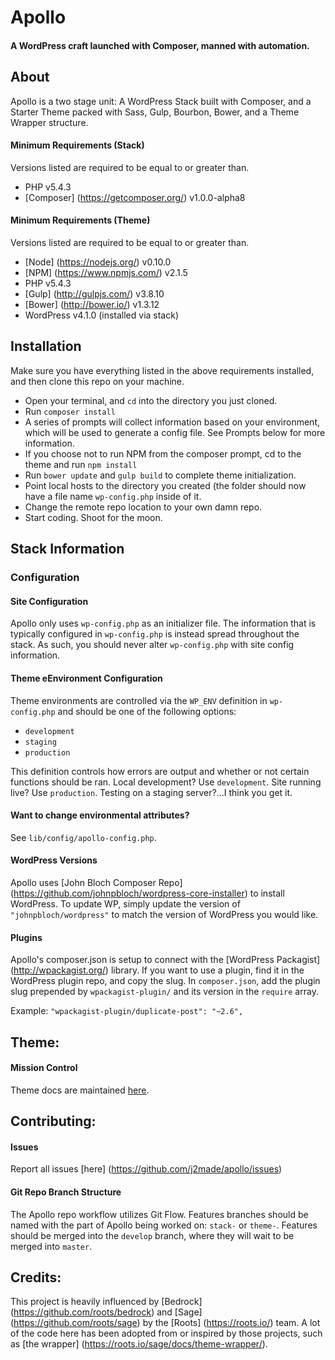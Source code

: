 # Apollo

#### A WordPress craft launched with Composer, manned with automation.

## About

Apollo is a two stage unit: A WordPress Stack built with Composer, and a Starter Theme packed with Sass, Gulp, Bourbon, Bower, and a Theme Wrapper structure.


#### Minimum Requirements (Stack)
Versions listed are required to be equal to or greater than.

- PHP v5.4.3
- [Composer] (https://getcomposer.org/) v1.0.0-alpha8

#### Minimum Requirements (Theme)
Versions listed are required to be equal to or greater than.

- [Node] (https://nodejs.org/) v0.10.0
- [NPM] (https://www.npmjs.com/) v2.1.5
- PHP v5.4.3
- [Gulp] (http://gulpjs.com/) v3.8.10
- [Bower] (http://bower.io/) v1.3.12
- WordPress v4.1.0 (installed via stack)

## Installation

Make sure you have everything listed in the above requirements installed, and then clone this repo on your machine.

- Open your terminal, and `cd` into the directory you just cloned.
- Run `composer install`
- A series of prompts will collect information based on your environment, which will be used to generate a config file. See Prompts below for more information.
- If you choose not to run NPM from the composer prompt, cd to the theme and run `npm install`
- Run `bower update` and `gulp build` to complete theme initialization.
- Point local hosts to the directory you created (the folder should now have a file name `wp-config.php` inside of it.
- Change the remote repo location to your own damn repo.
- Start coding. Shoot for the moon.

## Stack Information
### Configuration

#### Site Configuration
Apollo only uses `wp-config.php` as an initializer file. The information that is typically configured in `wp-config.php` is instead spread throughout the stack. As such, you should never alter `wp-config.php` with site config information.

#### Theme eEnvironment Configuration
Theme environments are controlled via the `WP_ENV` definition in `wp-config.php` and should be one of the following options:

- `development`
- `staging`
- `production`

This definition controls how errors are output and whether or not certain functions should be ran. Local development? Use `development`. Site running live? Use `production`. Testing on a staging server?...I think you get it.

#### Want to change environmental attributes?
See `lib/config/apollo-config.php`.

#### WordPress Versions
Apollo uses [John Bloch Composer Repo] (https://github.com/johnpbloch/wordpress-core-installer) to install WordPress. To update WP, simply update the version of `"johnpbloch/wordpress"` to match the version of WordPress you would like.

#### Plugins
Apollo's composer.json is setup to connect with the [WordPress Packagist] (http://wpackagist.org/) library. If you want to use a plugin, find it in the WordPress plugin repo, and copy the slug. In `composer.json`, add the plugin slug prepended by `wpackagist-plugin/` and its version in the `require` array.

Example:
    `"wpackagist-plugin/duplicate-post": "~2.6",`

## Theme:
#### Mission Control

Theme docs are maintained [here](app/themes/mission-control/README.md).

## Contributing:
#### Issues

Report all issues [here] (https://github.com/j2made/apollo/issues)

#### Git Repo Branch Structure

The Apollo repo workflow utilizes Git Flow. Features branches should be named with the part of Apollo being worked on: `stack-` or `theme-`. Features should be merged into the `develop` branch, where they will wait to be merged into
`master`.


## Credits:
This project is heavily influenced by [Bedrock] (https://github.com/roots/bedrock) and [Sage] (https://github.com/roots/sage) by the [Roots] (https://roots.io/) team. A lot of the code here has been adopted from or inspired by those projects, such as [the wrapper] (https://roots.io/sage/docs/theme-wrapper/).
